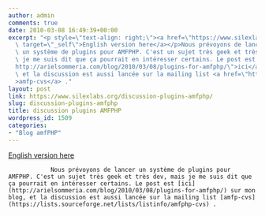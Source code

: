 ```yaml
---
author: admin
comments: true
date: 2010-03-08 16:49:39+00:00
excerpt: "<p style=\"text-align: right;\"><a href=\"https://www.silexlabs.org/en/2010/03/discussion-plugins-amfphp/\"\
  \ target=\"_self\">English version here</a></p>Nous prévoyons de lancer\
  \ un système de plugins pour AMFPHP. C'est un sujet très geek et très dev, mais\
  \ je me suis dit que ça pourrait en intéresser certains. Le post est <a href=\"\
  http://arielsommeria.com/blog/2010/03/08/plugins-for-amfphp/\">ici</a> sur mon blog,\
  \ et la discussion est aussi lancée sur la mailing list <a href=\"https://lists.sourceforge.net/lists/listinfo/amfphp-cvs\"\
  >amfp-cvs</a> ."
layout: post
link: https://www.silexlabs.org/discussion-plugins-amfphp/
slug: discussion-plugins-amfphp
title: discussion plugins AMFPHP
wordpress_id: 1509
categories:
- "Blog amfPHP"
---
```


[English version here](https://www.silexlabs.org/en/2010/03/discussion-plugins-amfphp/)


				Nous prévoyons de lancer un système de plugins pour AMFPHP. C'est un sujet très geek et très dev, mais je me suis dit que ça pourrait en intéresser certains. Le post est [ici](http://arielsommeria.com/blog/2010/03/08/plugins-for-amfphp/) sur mon blog, et la discussion est aussi lancée sur la mailing list [amfp-cvs](https://lists.sourceforge.net/lists/listinfo/amfphp-cvs) .
